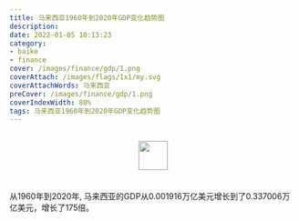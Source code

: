 ```yaml
---
title: 马来西亚1960年到2020年GDP变化趋势图
description: 
date: 2022-01-05 10:13:23
category:
- baike
- finance
cover: /images/finance/gdp/1.png
coverAttach: /images/flags/1x1/my.svg
coverAttachWords: 马来西亚
preCover: /images/finance/gdp/1.png
coverIndexWidth: 80%
tags: 马来西亚1960年到2020年GDP变化趋势图
---
```




<script src="/assets/js/charts/chart.js"></script>

<div style="text-align: center; margin: 30px 0; ">
    <img src="/images/flags/1x1/my.svg" style="width: 50px; border: 1px solid #cccccc; ">
</div>

<div style="width: 98%; margin: 0 0 35px 0; ">
    <canvas id="myChart"></canvas>
</div>

<div>
<p class="paragraph">从1960年到2020年, 马来西亚的GDP从0.001916万亿美元增长到了0.337006万亿美元，增长了175倍。</p>
</div>

<script>

    const dataGdp = {
        labels: [1960, 1961, 1962, 1963, 1964, 1965, 1966, 1967, 1968, 1969, 1970, 1971, 1972, 1973, 1974, 1975, 1976, 1977, 1978, 1979, 1980, 1981, 1982, 1983, 1984, 1985, 1986, 1987, 1988, 1989, 1990, 1991, 1992, 1993, 1994, 1995, 1996, 1997, 1998, 1999, 2000, 2001, 2002, 2003, 2004, 2005, 2006, 2007, 2008, 2009, 2010, 2011, 2012, 2013, 2014, 2015, 2016, 2017, 2018, 2019, 2020],
        datasets: [{
            label: '(万亿美元)  •  即刻编程  •  cn.hongkezhang.com',
            backgroundColor: 'rgb(0 0 128)',
            borderColor: 'rgb(0 0 128)',
            data: [0.001916, 0.001902, 0.002002, 0.002510, 0.002674, 0.002956, 0.003144, 0.003189, 0.003330, 0.003665, 0.003864, 0.004244, 0.005043, 0.007663, 0.009496, 0.009299, 0.011050, 0.013139, 0.016358, 0.021214, 0.024488, 0.025005, 0.026804, 0.030347, 0.033944, 0.031200, 0.027735, 0.032182, 0.035272, 0.038849, 0.044024, 0.049143, 0.059168, 0.066895, 0.074478, 0.088705, 0.100855, 0.100005, 0.072167, 0.079148, 0.093790, 0.092784, 0.100846, 0.110202, 0.124749, 0.143534, 0.162691, 0.193548, 0.230814, 0.202258, 0.255017, 0.297952, 0.314443, 0.323277, 0.338062, 0.301355, 0.301255, 0.319112, 0.358792, 0.365276, 0.337006],
            barPercentage: 0.3
        }]
    };

    const config = {
        type: 'line',
        data: dataGdp,
        options: {
            series: [
                {
                    barWidth: '20%'
                }
            ]
        }
    };

    const myChart = new Chart(
        document.getElementById('myChart'),
        config
    );
</script>
